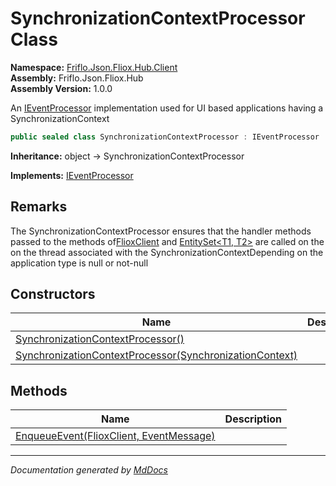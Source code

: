 ﻿<!--  
  <auto-generated>   
    The contents of this file were generated by a tool.  
    Changes to this file may be list if the file is regenerated  
  </auto-generated>   
-->

# SynchronizationContextProcessor Class

**Namespace:** [Friflo.Json.Fliox.Hub.Client](../index.md)  
**Assembly:** Friflo.Json.Fliox.Hub  
**Assembly Version:** 1.0.0

An [IEventProcessor](../IEventProcessor/index.md) implementation used for UI based applications having a SynchronizationContext

```csharp
public sealed class SynchronizationContextProcessor : IEventProcessor
```

**Inheritance:** object → SynchronizationContextProcessor

**Implements:** [IEventProcessor](../IEventProcessor/index.md)

## Remarks

The SynchronizationContextProcessor ensures that the handler methods passed to the  methods of[FlioxClient](../FlioxClient/index.md) and [EntitySet\<T1, T2\>](../EntitySet-2/index.md) are called on the on the thread associated with the SynchronizationContextDepending on the application type  is null or not\-null

## Constructors

| Name                                                                                                                                   | Description |
| -------------------------------------------------------------------------------------------------------------------------------------- | ----------- |
| [SynchronizationContextProcessor()](constructors/index.md#synchronizationcontextprocessor)                                             |             |
| [SynchronizationContextProcessor(SynchronizationContext)](constructors/index.md#synchronizationcontextprocessorsynchronizationcontext) |             |

## Methods

| Name                                                               | Description |
| ------------------------------------------------------------------ | ----------- |
| [EnqueueEvent(FlioxClient, EventMessage)](methods/EnqueueEvent.md) |             |

___

*Documentation generated by [MdDocs](https://github.com/ap0llo/mddocs)*
